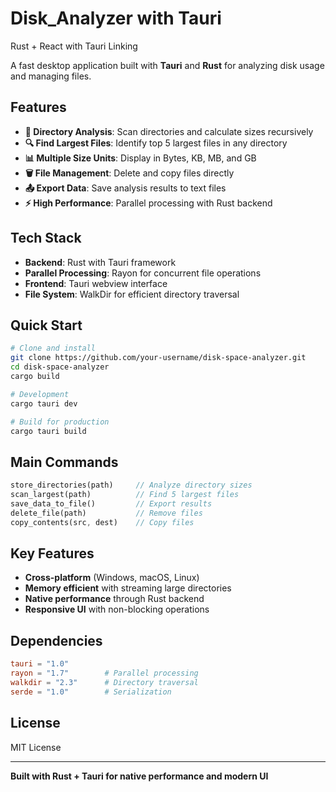 # Disk_Analyzer with Tauri
Rust + React with Tauri Linking

A fast desktop application built with **Tauri** and **Rust** for analyzing disk usage and managing files.

## Features

- **📁 Directory Analysis**: Scan directories and calculate sizes recursively
- **🔍 Find Largest Files**: Identify top 5 largest files in any directory  
- **📊 Multiple Size Units**: Display in Bytes, KB, MB, and GB
- **🗑️ File Management**: Delete and copy files directly
- **📤 Export Data**: Save analysis results to text files
- **⚡ High Performance**: Parallel processing with Rust backend

## Tech Stack

- **Backend**: Rust with Tauri framework
- **Parallel Processing**: Rayon for concurrent file operations
- **Frontend**: Tauri webview interface
- **File System**: WalkDir for efficient directory traversal

## Quick Start

```bash
# Clone and install
git clone https://github.com/your-username/disk-space-analyzer.git
cd disk-space-analyzer
cargo build

# Development
cargo tauri dev

# Build for production
cargo tauri build
```

## Main Commands

```rust
store_directories(path)     // Analyze directory sizes
scan_largest(path)          // Find 5 largest files
save_data_to_file()         // Export results
delete_file(path)           // Remove files
copy_contents(src, dest)    // Copy files
```

## Key Features

- **Cross-platform** (Windows, macOS, Linux)
- **Memory efficient** with streaming large directories
- **Native performance** through Rust backend
- **Responsive UI** with non-blocking operations

## Dependencies

```toml
tauri = "1.0"
rayon = "1.7"        # Parallel processing
walkdir = "2.3"      # Directory traversal
serde = "1.0"        # Serialization
```

## License

MIT License

---

**Built with Rust + Tauri for native performance and modern UI**
